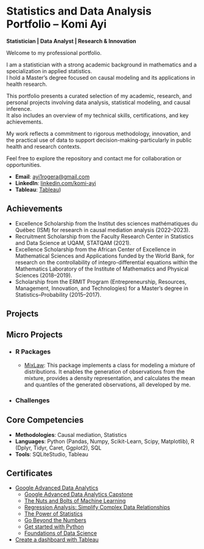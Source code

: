 # Statistics and Data Analysis Portfolio – Komi Ayi  
**Statistician | Data Analyst | Research & Innovation**

Welcome to my professional portfolio.

I am a statistician with a strong academic background in mathematics and a specialization in applied statistics.  
I hold a Master’s degree focused on causal modeling and its applications in health research.

This portfolio presents a curated selection of my academic, research, and personal projects involving data analysis, statistical modeling, and causal inference.  
It also includes an overview of my technical skills, certifications, and key achievements.

My work reflects a commitment to rigorous methodology, innovation, and the practical use of data to support decision-making-particularly in public health and research contexts.

Feel free to explore the repository and contact me for collaboration or opportunities.

- **Email**: [ayi1rogera@gmail.com](ayi1rogera@gmail.com)
- **LinkedIn**: [linkedin.com/komi-ayi](https://www.linkedin.com/in/komi-ayi/)
- **Tableau**: [Tableau](https://public.tableau.com/app/profile/komi.ayi/vizzes))

## Achievements
- Excellence Scholarship from the Institut des sciences mathématiques du Québec (ISM) for research in causal mediation analysis (2022–2023).
- Recruitment Scholarship from the Faculty Research Center in Statistics and Data Science at UQAM, STATQAM (2021).
- Excellence Scholarship from the African Center of Excellence in Mathematical Sciences and Applications funded by the World Bank, for research on the controllability of integro-differential equations within the Mathematics Laboratory of the Institute of Mathematics and Physical Sciences (2018–2019).
- Scholarship from the ERMIT Program (Entrepreneurship, Resources, Management, Innovation, and Technologies) for a Master’s degree in Statistics–Probability (2015–2017).

## Projects

## Micro Projects

- ### R Packages
  - [MixLaw](https://github.com/komiayi/MixLaw): This package implements a class for modeling a mixture of distributions. It enables the generation of observations from the mixture, provides a density representation, and calculates the mean and quantiles of the generated observations, all developed by me.
- ### Challenges
    
## Core Competencies
- **Methodologies**: Causal mediation, Statistics
- **Languages**: Python (Pandas, Numpy, Scikit-Learn, Scipy, Matplotlib), R (Dplyr, Tidyr, Caret, Ggplot2), SQL
- **Tools**: SQLiteStudio, Tableau

## Certificates
- [Google Advanced Data Analytics](https://github.com/komiayi/komiayi.github.io/blob/main/Certificates/Coursera%202REIFKX25FFF.pdf
)
    - [Google Advanced Data Analytics Capstone]()
    - [The Nuts and Bolts of Machine Learning]()
    - [Regression Analysis: Simplify Complex Data Relationships](https://coursera.org/share/ba480a8f8584086658c4aaf443656cd9)
    - [The Power of Statistics](https://www.coursera.org/account/accomplishments/verify/1VZPPBSZW8VZ)
    - [Go Beyond the Numbers](https://www.coursera.org/account/accomplishments/verify/KTGLU02ZLC2K)
    - [Get started with Python](https://www.coursera.org/account/accomplishments/verify/VLJML8RZZDJA)
    - [Foundations of Data Science](https://www.coursera.org/account/accomplishments/verify/2REIFKX25FFF)
- [Create a dashboard with Tableau]()
